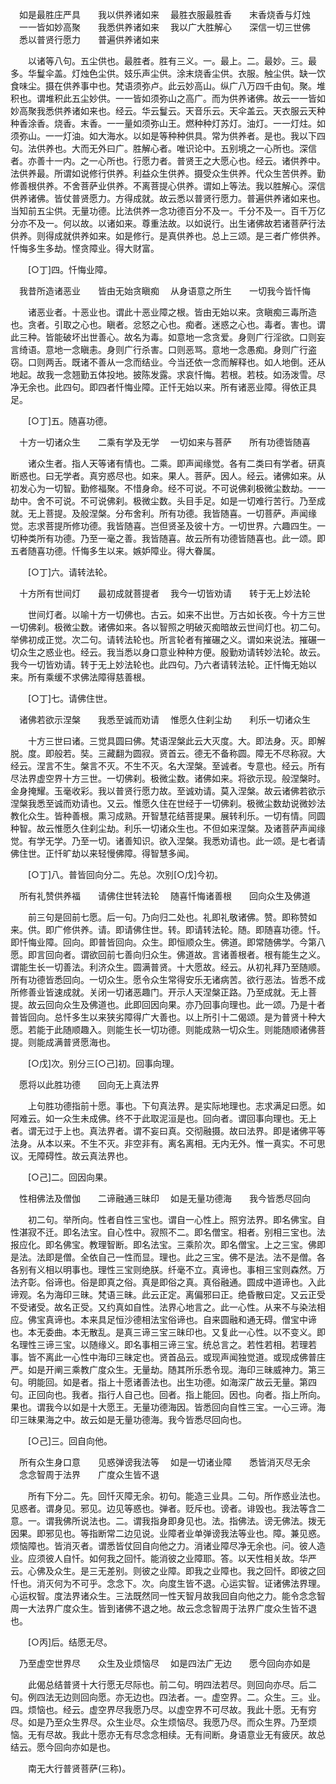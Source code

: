 <!-- { "loadSidebar": true } -->
　如是最胜庄严具　　我以供养诸如来
　最胜衣服最胜香　　末香烧香与灯烛
　一一皆如妙高聚　　我悉供养诸如来
　我以广大胜解心　　深信一切三世佛
　悉以普贤行愿力　　普遍供养诸如来

　　以诸等八句。五尘供也。最胜者。胜有三义。一。最上。二。最妙。三。最多。华鬘伞盖。灯烛色尘供。妓乐声尘供。涂末烧香尘供。衣服。触尘供。缺一饮食味尘。摄在供养事中也。梵语须弥卢。此云妙高山。纵广八万四千由旬。聚。堆积也。谓堆积此五尘妙供。一一皆如须弥山之高广。而为供养诸佛。故云一一皆如妙高聚我悉供养诸如来也。经云。华云鬘云。天音乐云。天伞盖云。天衣服云天种种香涂香。烧香。末香。一一量如须弥山王。燃种种灯苏灯。油灯。一一灯炷。如须弥山。一一灯油。如大海水。以如是等种种供具。常为供养者。是也。我以下四句。法供养也。大而无外曰广。胜解心者。唯识论中。五别境之一心所也。深信者。亦善十一内。之一心所也。行愿力者。普贤王之大愿心也。经云。诸供养中。法供养最。所谓如说修行供养。利益众生供养。摄受众生供养。代众生苦供养。勤修善根供养。不舍菩萨业供养。不离菩提心供养。谓如上等法。我以胜解心。深信供养诸佛。皆仗普贤愿力。方得成就。故云悉以普贤行愿力。普遍供养诸如来也。当知前五尘供。无量功德。比法供养一念功德百分不及一。千分不及一。百千万亿分亦不及一。何以故。以诸如来。尊重法故。以如说行。出生诸佛故若诸菩萨行法供养。则得成就供养如来。如是修行。是真供养也。总上三颂。是三者广修供养。忏悔多生多劫。悭贪障业。得大财富。

　　[○丁]四。忏悔业障。

　我昔所造诸恶业　　皆由无始贪瞋痴
　从身语意之所生　　一切我今皆忏悔

　　诸恶业者。十恶业也。谓此十恶业障之根。皆由无始以来。贪瞋痴三毒所造也。贪者。引取之心也。瞋者。忿怒之心也。痴者。迷惑之心也。毒者。害也。谓此三种。皆能破坏出世善心。故名为毒。如意地一念贪爱。身则广行淫欲。口则妄言绮语。意地一念瞋恚。身则广行杀害。口则恶骂。意地一念愚痴。身则广行盗窃。口则两舌。既诸不善从一念而结业。今当还依一念而解释也。如人地倒。还从地起。故我一念翘勤五体投地。披陈发露。求哀忏悔。若根。若枝。如汤泼雪。尽净无余也。此四句。即四者忏悔业障。正忏无始以来。所有诸恶业障。得依正具足。

　　[○丁]五。随喜功德。

　十方一切诸众生　　二乘有学及无学
　一切如来与菩萨　　所有功德皆随喜

　　诸众生者。指人天等诸有情也。二乘。即声闻缘觉。各有二类曰有学者。研真断惑也。曰无学者。真穷惑尽也。如来。果人。菩萨。因人。经云。诸佛如来。从初发心为一切智。勤修福聚。不惜身命。经不可说。不可说佛刹极微尘数劫。一一劫中。舍不可说。不可说佛刹。极微尘数。头目手足。如是一切难行苦行。乃至成就。无上菩提。及般涅槃。分布舍利。所有功德。我皆随喜。一切菩萨。声闻缘觉。志求菩提所修功德。我皆随喜。岂但贤圣及彼十方。一切世界。六趣四生。一切种类所有功德。乃至一毫之善。我皆随喜。故云所有功德皆随喜也。此一颂。即五者随喜功德。忏悔多生以来。嫉妒障业。得大眷属。

　　[○丁]六。请转法轮。

　十方所有世间灯　　最初成就菩提者
　我今一切皆劝请　　转于无上妙法轮

　　世间灯者。以喻十方一切佛也。古云。如来不出世。万古如长夜。今十方三世一切佛刹。极微尘数。诸佛如来。各以智照之明破灭痴暗故云世间灯也。初二句。举佛初成正觉。次二句。请转法轮也。所言轮者有摧碾之义。谓如来说法。摧碾一切众生之惑业也。经云。我当悉以身口意业种种方便。殷勤劝请转妙法轮。故云。我今一切皆劝请。转于无上妙法轮也。此四句。乃六者请转法轮。正忏悔无始以来。所有乘缓不求佛法障得慈善根。

　　[○丁]七。请佛住世。

　诸佛若欲示涅槃　　我悉至诚而劝请
　惟愿久住刹尘劫　　利乐一切诸众生

　　十方三世曰诸。三觉具圆曰佛。梵语涅槃此云大灭度。大。即法身。灭。即解脱。度。即般若。奘。三藏翻为圆寂。贤首云。德无不备称圆。障无不尽称寂。大经云。涅言不生。槃言不灭。不生不灭。名大涅槃。至诚者。专意也。经云。所有尽法界虚空界十方三世。一切佛刹。极微尘数。诸佛如来。将欲示现。般涅槃时。金身掩耀。玉毫收彩。我以普贤行愿力故。至诚劝请。莫入涅槃。故云诸佛若欲示涅槃我悉至诚而劝请也。又云。惟愿久住在世经于一切佛刹。极微尘数劫说微妙法教化众生。皆种善根。熏习成熟。开智慧花结菩提果。展转利乐。一切有情。同圆种智。故云惟愿久住刹尘劫。利乐一切诸众生也。不但如来涅槃。及诸菩萨声闻缘觉。有学无学。乃至一切。诸善知识。欲入涅槃。我悉劝请也。此一颂。是七者请佛住世。正忏旷劫以来轻慢佛障。得智慧多闻。

　　[○丁]八。普皆回向分二。先总。次别[○戊]今初。

　所有礼赞供养福　　请佛住世转法轮
　随喜忏悔诸善根　　回向众生及佛道

　　前三句是回前七愿。后一句。乃向归二处也。礼即礼敬诸佛。赞。即称赞如来。供。即广修供养。请。即请佛住世。转。即请转法轮。随。即随喜功德。忏。即忏悔业障。回向。即普皆回向。众生。即恒顺众生。佛道。即常随佛学。今第八愿。即言回向者。谓欲回前七善向归众生。佛道故。言诸善根者。根有能生之义。谓能生长一切善法。利济众生。圆满普贤。十大愿故。经云。从初礼拜乃至随顺。所有功德皆悉回向。一切众生。愿令众生常得安乐无诸病苦。欲行恶法。皆悉不成所修善业皆速成就。关闭一切诸恶趣门。开示人天涅槃正路。乃至成就。无上菩提。故云回向众生及佛道也。此即回因向果。亦乃回事向理也。此一颂。乃是十者普皆回向。总忏多生以来狭劣障得广大善也。以上所引十二偈颂。是为普贤十种大愿。若能于此随顺趣入。则能生长一切功德。则能成熟一切众生。则能随顺诸佛菩提。则能成满普贤愿海也。

　　[○戊]次。别分三[○己]初。回事向理。

　愿将以此胜功德　　回向无上真法界

　　上句胜功德指前十愿。事也。下句真法界。是实际地理也。志求满足曰愿。如阿难云。如一众生未成佛。终不于此取泥洹是也。回向者。谓回事向理也。无上者。谓无过于上也。真法界者。谓不妄曰真。交彻融摄。故曰法界。即是诸佛平等法身。从本以来。不生不灭。非空非有。离名离相。无内无外。惟一真实。不可思议。无障碍性。故云真法界也。

　　[○己]二。回因向果。

　性相佛法及僧伽　　二谛融通三昧印
　如是无量功德海　　我今皆悉尽回向

　　初二句。举所向。性者自性三宝也。谓自一心性上。照穷法界。即名佛宝。自性湛寂不迁。即名法宝。自心性中。寂照不二。即名僧宝。相者。别相三宝也。法报应化。即名佛宝。教理智断。即名法宝。三乘阶次。即名僧宝。上之三宝。佛即是法。法即是僧。全依自己一性而显。理也。此之三宝。佛不是法。法不是僧。各各别有义相以明事也。理性三宝则绝朕。纤毫不立。真谛也。事相三宝则森然。万法齐彰。俗谛也。俗是即真之俗。真是即俗之真。真俗融通。圆成中道谛也。入此谛观。名为海印三昧。梵语三昧。此云正定。离偏邪曰正。绝昏散曰定。又云正受不受诸受。故名正受。又约真如自性。法界心地言之。此一心性。从来不与染法相应。佛宝真谛也。本来具足恒沙德相法宝俗谛也。自来圆融和通无碍。僧宝中谛也。本无委曲。本无散乱。是真三谛三宝三昧印也。又复此一心性。以不变义。即名理性三谛三宝。以随缘义。即名事相三谛三宝。统总言之。若性若相。若理若事。皆不离此一心性中海印三昧定也。贤首品云。或现声闻独觉道。或现成佛普庄严。如是开阐三乘教广度众生。无量劫。随其所乐悉令现。海印三昧威神力。第三句。明能回。如是者。指上十愿诸善法也。出生功德。如海深广故云无量。第四句。正回向也。我者。指行人自己也。回者。指上能回。因也。向者。指上所向。果也。谓我今以如是十大愿王。无量功德海因。皆悉回向自性三宝。一心三谛。海印三昧果海之中。故云如是无量功德海。我今皆悉尽回向也。

　　[○己]三。回自向他。

　所有众生身口意　　见惑弹谤我法等
　如是一切诸业障　　悉皆消灭尽无余
　念念智周于法界　　广度众生皆不退

　　所有下分二。先。回忏灭障无余。初句。能造三业具。二句。所作惑业法也。见惑者。谓身见。邪见。边见等惑也。弹者。贬斥也。谤者。诽毁也。我法等含二意。一。谓我佛所说法也。二。谓我指身即身见也。法。指佛法。谤无佛法。拨无因果。即邪见也。等指断常二边见说。业障者业单弹谤我法等业也。障。兼见惑。烦恼障也。皆消灭者。谓悉皆仗回自向他之力。消诸业障尽净无余也。问。彼人造业。应须彼人自忏。如何我之回忏。能消彼之业障耶。答。以天性相关故。华严云。心佛及众生。是三无差别。则彼之业障。即我之业障也。我之回忏。即彼之回忏也。消灭何为不可乎。念念下。次。向度生皆不退。心运实智。证诸佛法界理。心运权智。度法界诸众生。三法既然同一性天智月故我回自向他之力。能令念念智周一大法界广度众生。皆到诸佛不退之地。故云念念智周于法界广度众生皆不退也。

　　[○丙]后。结愿无尽。

　乃至虚空世界尽　　众生及业烦恼尽
　如是四法广无边　　愿今回向亦如是

　　此偈总结普贤十大行愿无尽际也。前二句。明四法若尽。则回向亦尽。后二句。例四法无边则回向愿。亦无边也。四法者。一。虚空界。二。众生。三。业。四。烦恼也。经云。虚空界尽我愿乃尽。以虚空界不可尽故。我此十愿。无有穷尽。如是乃至众生界尽。众生业尽。众生烦恼尽。我愿乃尽。而众生界。乃至烦恼。无有尽故。我此十愿亦无有尽念念相续。无有间断。身语意业无有疲厌。故总结云。愿今回向亦如是也。

　　南无大行普贤菩萨(三称)。

